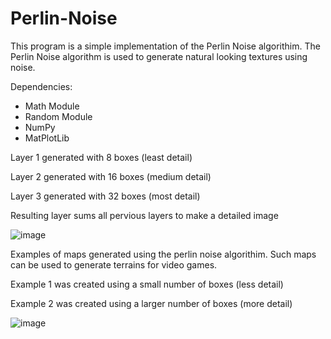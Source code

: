 # Perlin-Noise

This program is a simple implementation of the Perlin Noise algorithim. The Perlin Noise algorithm is used to generate natural looking textures using noise.


Dependencies:
  - Math Module
  - Random Module
  - NumPy
  - MatPlotLib

Layer 1 generated with 8 boxes (least detail)

Layer 2 generated with 16 boxes (medium detail)

Layer 3 generated with 32 boxes (most detail)

Resulting layer sums all pervious layers to make a detailed image

![image](https://user-images.githubusercontent.com/85080576/147283377-c369e4a5-087d-4200-8dc5-4069851f29ce.png)

Examples of maps generated using the perlin noise algorithim. Such maps can be used to generate terrains for video games.

Example 1 was created using a small number of boxes (less detail)

Example 2 was created using a larger number of boxes (more detail)

![image](https://user-images.githubusercontent.com/85080576/147283513-83b94222-adfa-4e43-9499-dcdb39bf4bb1.png)
